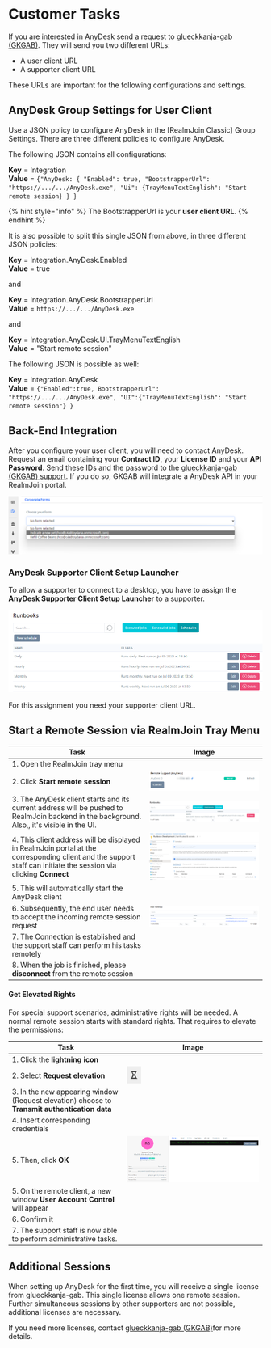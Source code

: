 # Customer Tasks

If you are interested in AnyDesk send a request to [glueckkanja-gab (GKGAB)](mailto:support@glueckkanja-gab.com). They will send you two different URLs:

* A user client URL
* A supporter client URL

These URLs are important for the following configurations and settings.

## AnyDesk Group Settings for User Client

Use a JSON policy to configure AnyDesk in the \[RealmJoin Classic] Group Settings. There are three different policies to configure AnyDesk.

The following JSON contains all configurations:

**Key** = Integration\
**Value** = `{"AnyDesk: { "Enabled": true, "BootstrapperUrl": "https://.../.../AnyDesk.exe", "Ui": {TrayMenuTextEnglish": "Start remote session} } }`

{% hint style="info" %}
The BootstrapperUrl is your **user client URL**.
{% endhint %}

It is also possible to split this single JSON from above, in three different JSON policies:

**Key** = Integration.AnyDesk.Enabled\
**Value** = true

and

**Key** = Integration.AnyDesk.BootstrapperUrl\
**Value** = `https://.../.../AnyDesk.exe`

and

**Key** = Integration.AnyDesk.UI.TrayMenuTextEnglish\
**Value** = "Start remote session"

The following JSON is possible as well:

**Key** = Integration.AnyDesk\
**Value** = `{"Enabled":true, BootstrapperUrl": "https://.../.../AnyDesk.exe", "UI":{"TrayMenuTextEnglish": "Start remote session"} }`

## Back-End Integration

After you configure your user client, you will need to contact AnyDesk. Request an email containing your **Contract ID**, your **License ID** and your **API Password**. Send these IDs and the password to the [glueckkanja-gab (GKGAB) support](mailto:support@glueckkanja-gab.com). If you do so, GKGAB will integrate a AnyDesk API in your RealmJoin portal.

![](<../../.gitbook/assets/image (17).png>)

### AnyDesk Supporter Client Setup Launcher

To allow a supporter to connect to a desktop, you have to assign the **AnyDesk Supporter Client Setup Launcher** to a supporter.

![](<../../.gitbook/assets/image (27).png>)

For this assignment you need your supporter client URL.

## Start a Remote Session via RealmJoin Tray Menu

| Task                                                                                                                                                             | Image                                       |
| ---------------------------------------------------------------------------------------------------------------------------------------------------------------- | ------------------------------------------- |
| 1. Open the RealmJoin tray menu                                                                                                                                  |                                             |
| 2. Click **Start remote session**                                                                                                                                | ![](<../../.gitbook/assets/image (26).png>) |
| 3. The AnyDesk client starts and its current address will be pushed to RealmJoin backend in the background. Also,, it's visible in the UI.                       | ![](<../../.gitbook/assets/image (16).png>) |
| 4. This client address will be displayed in RealmJoin portal at the corresponding client and the support staff can initiate the session via clicking **Connect** | ![](<../../.gitbook/assets/image (1).png>)  |
| 5. This will automatically start the AnyDesk client                                                                                                              |                                             |
| 6. Subsequently, the end user needs to accept the incoming remote session request                                                                                | ![](<../../.gitbook/assets/image (18).png>) |
| 7. The Connection is established and the support staff can perform his tasks remotely                                                                            |                                             |
| 8. When the job is finished, please **disconnect** from the remote session                                                                                       |                                             |

#### Get Elevated Rights

For special support scenarios, administrative rights will be needed. A normal remote session starts with standard rights. That requires to elevate the permissions:

| Task                                                                                          | Image                                       |
| --------------------------------------------------------------------------------------------- | ------------------------------------------- |
| 1. Click the **lightning icon**                                                               |                                             |
| 2. Select **Request elevation**                                                               | ![](<../../.gitbook/assets/image (20).png>) |
| 3. In the new appearing window (Request elevation) choose to **Transmit authentication data** |                                             |
| 4. Insert corresponding credentials                                                           |                                             |
| 5. Then, click **OK**                                                                         | ![](<../../.gitbook/assets/image (19).png>) |
| 5. On the remote client, a new window **User Account Control** will appear                    |                                             |
| 6. Confirm it                                                                                 |                                             |
| 7. The support staff is now able to perform administrative tasks.                             |                                             |

## Additional Sessions

When setting up AnyDesk for the first time, you will receive a single license from glueckkanja-gab. This single license allows one remote session. Further simultaneous sessions by other supporters are not possible, additional licenses are necessary.

If you need more licenses, contact [glueckkanja-gab (GKGAB)](mailto:support@glueckkanja-gab.com)for more details.
